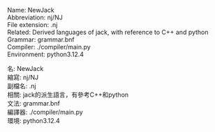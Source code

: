 Name: NewJack  
Abbreviation: nj/NJ  
File extension: .nj  
Related: Derived languages ​​of jack, with reference to C++ and python  
Grammar: grammar.bnf  
Compiler: ./compiler/main.py  
Environment: python3.12.4  

名: NewJack  
縮寫: nj/NJ  
副檔名: .nj  
相關: jack的派生語言，有參考C++和python  
文法: grammar.bnf  
編譯器: ./compiler/main.py  
環境: python3.12.4  
